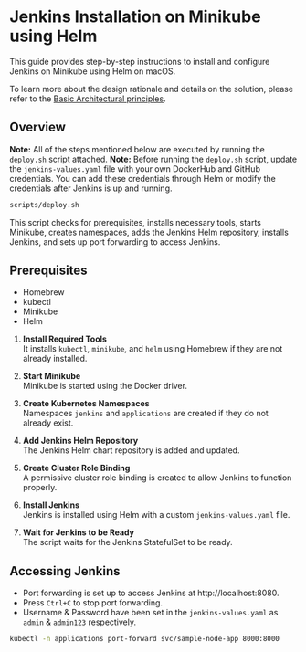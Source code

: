 # Jenkins Installation on Minikube using Helm

This guide provides step-by-step instructions to install and configure Jenkins on Minikube using Helm on macOS.

To learn more about the design rationale and details on the solution, please refer to the [Basic Architectural principles](docs/architecture.md). 

## Overview
**Note:** All of the steps mentioned below are executed by running the `deploy.sh` script attached.
**Note:** Before running the `deploy.sh` script, update the `jenkins-values.yaml` file with your own DockerHub and GitHub credentials. You can add these credentials through Helm or modify the credentials after Jenkins is up and running.

```bash
scripts/deploy.sh
```

This script checks for prerequisites, installs necessary tools, starts Minikube, creates namespaces, adds the Jenkins Helm repository, installs Jenkins, and sets up port forwarding to access Jenkins.

## Prerequisites

- Homebrew
- kubectl
- Minikube
- Helm

1. **Install Required Tools**  
   It installs `kubectl`, `minikube`, and `helm` using Homebrew if they are not already installed.

2. **Start Minikube**  
   Minikube is started using the Docker driver.

3. **Create Kubernetes Namespaces**  
   Namespaces `jenkins` and `applications` are created if they do not already exist.

4. **Add Jenkins Helm Repository**  
   The Jenkins Helm chart repository is added and updated.

5. **Create Cluster Role Binding**  
   A permissive cluster role binding is created to allow Jenkins to function properly.

6. **Install Jenkins**  
   Jenkins is installed using Helm with a custom `jenkins-values.yaml` file.

7. **Wait for Jenkins to be Ready**  
   The script waits for the Jenkins StatefulSet to be ready.

## Accessing Jenkins

- Port forwarding is set up to access Jenkins at http://localhost:8080.
- Press `Ctrl+C` to stop port forwarding.
- Username & Password have been set in the `jenkins-values.yaml` as `admin` & `admin123` respectively.


```bash
kubectl -n applications port-forward svc/sample-node-app 8000:8000
```